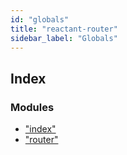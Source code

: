 ```yaml
---
id: "globals"
title: "reactant-router"
sidebar_label: "Globals"
---
```


## Index

### Modules

* ["index"](modules/_index_.md)
* ["router"](modules/_router_.md)

